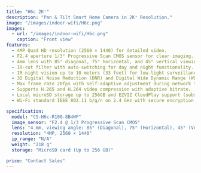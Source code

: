 ```yaml
---
title: "H6c 2K⁺"
description: "Pan & Tilt Smart Home Camera in 2K⁺ Resolution."
image: "/images/indoor-wifi/H6c.png"
images:
  - url: "/images/indoor-wifi/H6c.png"
    caption: "Front view"
features:
  - 4MP Quad HD resolution (2560 × 1440) for detailed video.  
  - F2.4 aperture 1/3" Progressive Scan CMOS sensor for clear imaging.  
  - 4mm lens with 85° diagonal, 75° horizontal, and 45° vertical viewing angles.  
  - IR-cut filter with auto-switching for day and night functionality.  
  - IR night vision up to 10 meters (33 feet) for low-light surveillance.  
  - 3D Digital Noise Reduction (DNR) and Digital Wide Dynamic Range (WDR) for better image quality.  
  - Max frame rate 20fps with self-adaptive adjustment during network transmission.  
  - Supports H.265 and H.264 video compression with adaptive bitrate.  
  - Local microSD storage up to 256GB and EZVIZ CloudPlay support (subscription required).  
  - Wi-Fi standard IEEE 802.11 b/g/n on 2.4 GHz with secure encryption and AP pairing. 

specification:
  model: "CS-H6c-R100-8B4WF"
  image_sensor: "F2.4 @ 1/3 Progressive Scan CMOS"
  lens: "4 mm, viewing angle: 85° (Diagonal), 75° (Horizontal), 45° (Vertical)"
  resolution: "4MP, 2560 × 1440"
  ip_range: "N/A"
  weight: "218 g"
  storage: "MicroSD card (Up to 256 GB)"

price: "Contact Sales"
---
```

